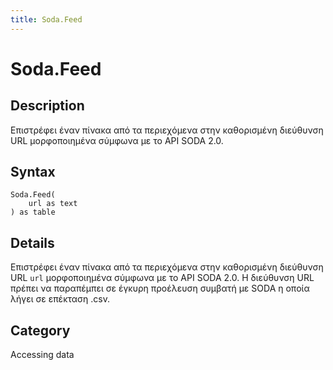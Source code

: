 ```yaml
---
title: Soda.Feed
---
```


# Soda.Feed


## Description

Επιστρέφει έναν πίνακα από τα περιεχόμενα στην καθορισμένη διεύθυνση URL μορφοποιημένα σύμφωνα με το API SODA 2.0.


## Syntax

```powerquery
Soda.Feed(
    url as text
) as table
```


## Details

Επιστρέφει έναν πίνακα από τα περιεχόμενα στην καθορισμένη διεύθυνση URL <code>url</code> μορφοποιημένα σύμφωνα με το API SODA 2.0. Η διεύθυνση URL πρέπει να παραπέμπει σε έγκυρη προέλευση συμβατή με SODA η οποία λήγει σε επέκταση .csv.



## Category
Accessing data
